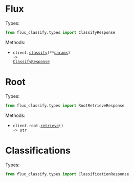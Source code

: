 # Flux

Types:

```python
from flux_classify.types import ClassifyResponse
```

Methods:

- <code title="post /classify">client.<a href="./src/flux_classify/_client.py">classify</a>(\*\*<a href="src/flux_classify/types/top_level_classify_params.py">params</a>) -> <a href="./src/flux_classify/types/classify_response.py">ClassifyResponse</a></code>

# Root

Types:

```python
from flux_classify.types import RootRetrieveResponse
```

Methods:

- <code title="get /">client.root.<a href="./src/flux_classify/resources/root.py">retrieve</a>() -> str</code>

# Classifications

Types:

```python
from flux_classify.types import ClassificationResponse
```
